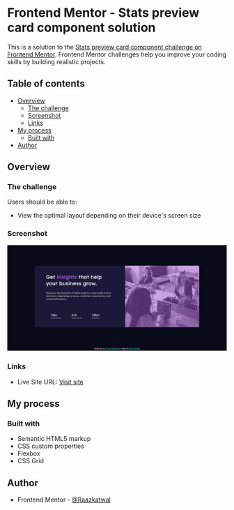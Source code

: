 # Frontend Mentor - Stats preview card component solution

This is a solution to the [Stats preview card component challenge on Frontend Mentor](https://www.frontendmentor.io/challenges/stats-preview-card-component-8JqbgoU62). Frontend Mentor challenges help you improve your coding skills by building realistic projects. 

## Table of contents

- [Overview](#overview)
  - [The challenge](#the-challenge)
  - [Screenshot](#screenshot)
  - [Links](#links)
- [My process](#my-process)
  - [Built with](#built-with)
- [Author](#author)


## Overview

### The challenge

Users should be able to:

- View the optimal layout depending on their device's screen size

### Screenshot

![](scrnshot.png)


### Links

- Live Site URL: [Visit site](https://raazkatwal.github.io/statscard.github.io)

## My process

### Built with

- Semantic HTML5 markup
- CSS custom properties
- Flexbox
- CSS Grid



## Author

- Frontend Mentor - [@Raazkatwal](https://www.frontendmentor.io/profile/Raazkatwal)

